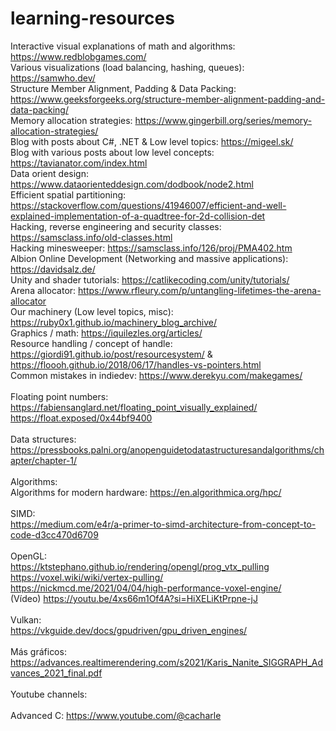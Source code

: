 # learning-resources

Interactive visual explanations of math and algorithms: https://www.redblobgames.com/ \
Various visualizations (load balancing, hashing, queues): https://samwho.dev/ \
Structure Member Alignment, Padding & Data Packing: https://www.geeksforgeeks.org/structure-member-alignment-padding-and-data-packing/ \
Memory allocation strategies: https://www.gingerbill.org/series/memory-allocation-strategies/ \
Blog with posts about C#, .NET & Low level topics: https://migeel.sk/ \
Blog with various posts about low level concepts: https://tavianator.com/index.html  \
Data orient design: https://www.dataorienteddesign.com/dodbook/node2.html \
Efficient spatial partitioning: https://stackoverflow.com/questions/41946007/efficient-and-well-explained-implementation-of-a-quadtree-for-2d-collision-det \
Hacking, reverse engineering and security classes: https://samsclass.info/old-classes.html \
Hacking minesweeper: https://samsclass.info/126/proj/PMA402.htm \
Albion Online Development (Networking and massive applications): https://davidsalz.de/ \
Unity and shader tutorials: https://catlikecoding.com/unity/tutorials/ \
Arena allocator: https://www.rfleury.com/p/untangling-lifetimes-the-arena-allocator \
Our machinery (Low level topics, misc): https://ruby0x1.github.io/machinery_blog_archive/ \
Graphics / math: https://iquilezles.org/articles/ \
Resource handling / concept of handle: https://giordi91.github.io/post/resourcesystem/ & https://floooh.github.io/2018/06/17/handles-vs-pointers.html \
Common mistakes in indiedev: https://www.derekyu.com/makegames/ \
\
Floating point numbers: \
https://fabiensanglard.net/floating_point_visually_explained/ \
https://float.exposed/0x44bf9400 \
\
Data structures: \
https://pressbooks.palni.org/anopenguidetodatastructuresandalgorithms/chapter/chapter-1/ \
\
Algorithms: \
Algorithms for modern hardware: https://en.algorithmica.org/hpc/ \
\
SIMD: \
https://medium.com/e4r/a-primer-to-simd-architecture-from-concept-to-code-d3cc470d6709 \
\
OpenGL: \
https://ktstephano.github.io/rendering/opengl/prog_vtx_pulling \
https://voxel.wiki/wiki/vertex-pulling/ \
https://nickmcd.me/2021/04/04/high-performance-voxel-engine/ \
(Vídeo) https://youtu.be/4xs66m1Of4A?si=HiXELiKtPrpne-jJ \
\
Vulkan: \
https://vkguide.dev/docs/gpudriven/gpu_driven_engines/ \
\
Más gráficos: \
https://advances.realtimerendering.com/s2021/Karis_Nanite_SIGGRAPH_Advances_2021_final.pdf \
\
Youtube channels: \
\
Advanced C: https://www.youtube.com/@cacharle
